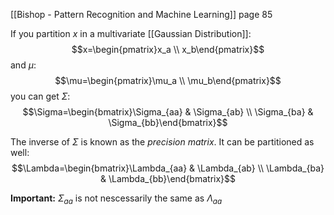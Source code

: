 [[Bishop - Pattern Recognition and Machine Learning]] page 85

If you partition $x$ in a multivariate [[Gaussian Distribution]]:
$$x=\begin{pmatrix}x_a \\ x_b\end{pmatrix}$$
and $\mu$:
$$\mu=\begin{pmatrix}\mu_a \\ \mu_b\end{pmatrix}$$
you can get $\Sigma$:
$$\Sigma=\begin{bmatrix}\Sigma_{aa} & \Sigma_{ab} \\ \Sigma_{ba} & \Sigma_{bb}\end{bmatrix}$$

The inverse of $\Sigma$ is known as the _precision matrix_. It can be partitioned as well:
$$\Lambda=\begin{bmatrix}\Lambda_{aa} & \Lambda_{ab} \\ \Lambda_{ba} & \Lambda_{bb}\end{bmatrix}$$

**Important:** $\Sigma_{aa}$  is not nescessarily the same as $\Lambda_{aa}$